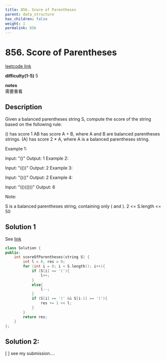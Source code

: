 ```yaml
---
title: 856. Score of Parentheses
parent: data_structure
has_children: false
weight: 1
permalink: 856
---
```

# 856. Score of Parentheses
[leetcode link](https://leetcode.com/problems/score-of-parentheses/)

**difficulty(1-5)** 
5

**notes**   
需要重看

## Description
Given a balanced parentheses string S, compute the score of the string based on the following rule:

() has score 1
AB has score A + B, where A and B are balanced parentheses strings.
(A) has score 2 * A, where A is a balanced parentheses string.
 

Example 1:

Input: "()"
Output: 1
Example 2:

Input: "(())"
Output: 2
Example 3:

Input: "()()"
Output: 2
Example 4:

Input: "(()(()))"
Output: 6
 

Note:

S is a balanced parentheses string, containing only ( and ).
2 <= S.length <= 50

## Solution 1

See [link](https://leetcode.com/problems/score-of-parentheses/discuss/141777/C%2B%2BJavaPython-O(1)-Space)


```c++
class Solution {
public:
    int scoreOfParentheses(string S) {
        int l = 0, res = 0;
        for (int i = 0; i < S.length(); i++){
            if (S[i] == '('){
                l++;
            }
            else{
                l--;
            }
            if (S[i] == ')' && S[i-1] == '('){
                res += 1 << l;
            }
        }
        return res;
    }
};
```

## Solution 2: 
[ ] see my submission....

<!-- 
Default label
{: .label }

Blue label
{: .label .label-blue }

Stable
{: .label .label-green }

New release
{: .label .label-purple }

Coming soon
{: .label .label-yellow }

Deprecated
{: .label .label-red } -->
